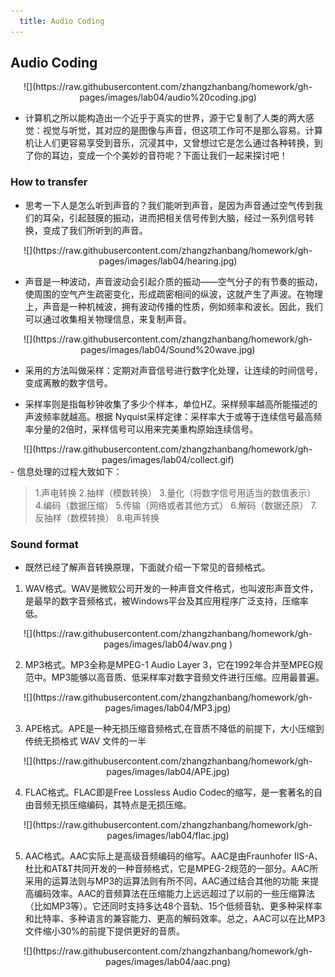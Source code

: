 ```yaml
---
  title: Audio Coding
---
```


## Audio Coding

<center> ![](https://raw.githubusercontent.com/zhangzhanbang/homework/gh-pages/images/lab04/audio%20coding.jpg) </center >

- 计算机之所以能构造出一个近乎于真实的世界，源于它复制了人类的两大感觉：视觉与听觉，其对应的是图像与声音，但这项工作可不是那么容易。计算机让人们更容易享受到音乐，沉浸其中，又曾想过它是怎么通过各种转换，到了你的耳边，变成一个个美妙的音符呢？下面让我们一起来探讨吧！


### How to transfer

- 思考一下人是怎么听到声音的？我们能听到声音，是因为声音通过空气传到我们的耳朵，引起鼓膜的振动，进而把相关信号传到大脑，经过一系列信号转换，变成了我们所听到的声音。
<center> ![](https://raw.githubusercontent.com/zhangzhanbang/homework/gh-pages/images/lab04/hearing.jpg) </center >

- 声音是一种波动，声音波动会引起介质的振动——空气分子的有节奏的振动，使周围的空气产生疏密变化，形成疏密相间的纵波，这就产生了声波。在物理上，声音是一种机械波，拥有波动传播的性质，例如频率和波长。因此，我们可以通过收集相关物理信息，来复制声音。

<center>  ![](https://raw.githubusercontent.com/zhangzhanbang/homework/gh-pages/images/lab04/Sound%20wave.jpg) </center>

- 采用的方法叫做采样：定期对声音信号进行数字化处理，让连续的时间信号，变成离散的数字信号。

- 采样率则是指每秒钟收集了多少个样本，单位HZ。采样频率越高所能描述的声波频率就越高。根据 Nyquist采样定律：采样率大于或等于连续信号最高频率分量的2倍时，采样信号可以用来完美重构原始连续信号。
<center>  ![](https://raw.githubusercontent.com/zhangzhanbang/homework/gh-pages/images/lab04/collect.gif) </center>
- 信息处理的过程大致如下：

> 1.声电转换
> 2.抽样（模数转换）
> 3.量化（将数字信号用适当的数值表示）
> 4.编码（数据压缩）
> 5.传输（网络或者其他方式）
> 6.解码（数据还原） 
> 7.反抽样（数模转换）
> 8.电声转换

### Sound format

- 既然已经了解声音转换原理，下面就介绍一下常见的音频格式。

1. WAV格式。WAV是微软公司开发的一种声音文件格式，也叫波形声音文件，是最早的数字音频格式，被Windows平台及其应用程序广泛支持，压缩率低。

<center>  ![](https://raw.githubusercontent.com/zhangzhanbang/homework/gh-pages/images/lab04/wav.png ) </center>

2. MP3格式。MP3全称是MPEG-1 Audio Layer 3，它在1992年合并至MPEG规范中。MP3能够以高音质、低采样率对数字音频文件进行压缩。应用最普遍。

<center>  ![](https://raw.githubusercontent.com/zhangzhanbang/homework/gh-pages/images/lab04/MP3.jpg) </center>

3. APE格式。APE是一种无损压缩音频格式,在音质不降低的前提下，大小压缩到传统无损格式 WAV 文件的一半

<center>  ![](https://raw.githubusercontent.com/zhangzhanbang/homework/gh-pages/images/lab04/APE.jpg) </center>

4. FLAC格式。FLAC即是Free Lossless Audio Codec的缩写，是一套著名的自由音频无损压缩编码，其特点是无损压缩。

<center>  ![](https://raw.githubusercontent.com/zhangzhanbang/homework/gh-pages/images/lab04/flac.jpg) </center>

5. AAC格式。AAC实际上是高级音频编码的缩写。AAC是由Fraunhofer IIS-A、杜比和AT&T共同开发的一种音频格式，它是MPEG-2规范的一部分。AAC所采用的运算法则与MP3的运算法则有所不同，AAC通过结合其他的功能 来提高编码效率。AAC的音频算法在压缩能力上远远超过了以前的一些压缩算法（比如MP3等）。它还同时支持多达48个音轨、15个低频音轨、更多种采样率和比特率、多种语言的兼容能力、更高的解码效率。总之，AAC可以在比MP3文件缩小30%的前提下提供更好的音质。

<center>  ![](https://raw.githubusercontent.com/zhangzhanbang/homework/gh-pages/images/lab04/aac.png) </center>
